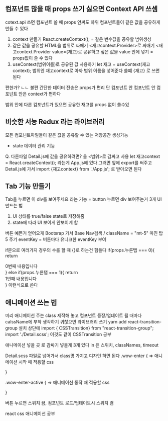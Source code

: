 ## 컴포넌트 많을 때 props 쓰기 싫으면 Context API 쓰셈
cotext.api 쓰면 컴포넌트 쓸 때 props 안써도 하위 컴포넌트들이 같은 값을 공유하게 만들 수 있다
1. context 만들기
React.createContext(); = 같은 변수값을 공유할 범위생성
2. 같은 값을 공유할 HTML을 범위로 싸매기
<재고context.Provider>로 싸매기
<재고context.Provider value={재고}로 공유하고 싶은 값을 value 안에 넣기 = props없이 쓸 수 있다
3. useContext(범위이름)로 공유된 값 사용하기
let 재고 = useContext(재고context);
범위엔 재고context로 아까 범위 이름을 넣어준다
쓸떄 {재고} 로 쓰면된다

편한가? ㄴㄴ 불편
간단한 데이터 전송은 props가 편리
단 컴포넌트 안 컴포넌트 안 컴포넌트 안은 context가 편하다

범위 안에 다른 컴포넌트가 있으면 공유한 재고를 props 없이 쓸수있

## 비슷한 서능 Redux 라는 라이브러리
모든 컴포넌트파일들이 같은 값을 공유할 수 있는 저장공간 생성가능
+ state 데이터 관리 기능

Q. 다른파일 Detail.js에 값을 공유하려면?
<Detail>을 <범위>로 감싸고 사용
let 재고context = React.createContext(); 라는게 App.js에 있다
그러면 앞에 export를 써주고
Detail.js에 가서 
import {재고context} from './App.js'; 로 받아오면 된다

## Tab 기능 만들기
Tab을 누르면 이 div를 보여주세요 라는 기능
= button 누르면 div 보여주는거 3개
UI 만드는 법
1. UI 상태를 true/false state로 저장해줌
2. state에 따라 UI 보이게 안보이게 함

버튼 예쁜거 얻어오게 Bootsrap 가서 Base Nav검색
/ className = "mt-5" 마진 탑 5 주기
eventKey = 버튼마다 유니크한 eventKey 부여

if문으로 여러가지 경우의 수를 할 때 {}로 하는건 힘들다
  if(props.누른탭 === 0){
    return <div>0번째 내용입니다</div>
  }
  else if(props.누른탭 === 1){
    return <div>1번째 내용입니다</div>
  }
이런식으로 쓴다

## 애니메이션 쓰는 법
미리 애니메이션 주는 class 제작해 놓고
컴포넌트 등장/업데이트 될 때마다 calssName에 부착
생각하기 귀찮으면 라이브러리 쓰기
yarn add react-transition-group 설치
상단에 import { CSSTransition} from "react-transition-group";
import './Detail.scss'; 이것도 같이
CSSTransition 공부

애니메이션 넣을 곳 <CSSTransition>로 감싸기
넣을게 3개 있다
in 은 스위치, classNames, timeout

Detail.scss 파일로 넘어가서
class명 가지고 디자인 하면 된다
.wow-enter { => 애니메이션 시작 때 적용할 css

}

.wow-enter-active { => 애니메이션 동작 때 적용할 css

}

버튼 누르면 스위치 끔, 컴포넌트 로드/업데이트시 스위치 켬

react css 애니메이션 공부